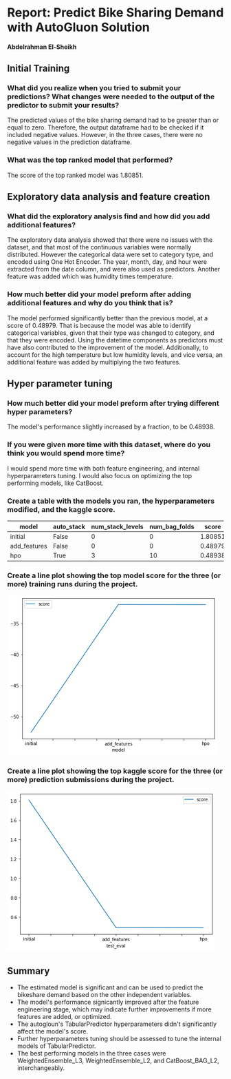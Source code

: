 # Report: Predict Bike Sharing Demand with AutoGluon Solution
#### Abdelrahman El-Sheikh

## Initial Training
### What did you realize when you tried to submit your predictions? What changes were needed to the output of the predictor to submit your results?
The predicted values of the bike sharing demand had to be greater than or equal to zero. Therefore, the output dataframe had to be checked if it included negative values. However, in the three cases, there were no negative values in the prediction dataframe.

### What was the top ranked model that performed?
The score of the top ranked model was 1.80851.

## Exploratory data analysis and feature creation
### What did the exploratory analysis find and how did you add additional features?
The exploratory data analysis showed that there were no issues with the dataset, and that most of the continuous variables were normally distributed. However the categorical data were set to category type, and encoded using One Hot Encoder. The year, month, day, and hour were extracted from the date column, and were also used as predictors. Another feature was added which was humidity times temperature. 

### How much better did your model preform after adding additional features and why do you think that is?
The model performed significantly better than the previous model, at a score of 0.48979. That is because the model was able to identify categorical variables, given that their type was changed to category, and that they were encoded. Using the datetime components as predictors must have also contributed to the improvement of the model. Additionally, to account for the high temperature but low humidity levels, and vice versa, an additional feature was added by multiplying the two features. 
## Hyper parameter tuning
### How much better did your model preform after trying different hyper parameters?
The model's performance slightly increased by a fraction, to be 0.48938.
### If you were given more time with this dataset, where do you think you would spend more time?
I would spend more time with both feature engineering, and internal hyperparameters tuning. I would also focus on optimizing the top performing models, like CatBoost.

### Create a table with the models you ran, the hyperparameters modified, and the kaggle score.
|model|auto_stack|num_stack_levels|num_bag_folds|score|
|--|--|--|--|--|
|initial|False|0|0|1.80851|
|add_features|False|0|0|0.48979|
|hpo|True|3|10|0.48938|

### Create a line plot showing the top model score for the three (or more) training runs during the project.


![model_train_score.png](img/model_train_score.png)

### Create a line plot showing the top kaggle score for the three (or more) prediction submissions during the project.


![model_test_score.png](img/model_test_score.png)

## Summary
- The estimated model is significant and can be used to predict the bikeshare demand based on the other independent variables.
- The model's performance signicantly improved after the feature engineering stage, which may indicate further improvements if more features are added, or optimized.
- The autogloun's TabularPredictor hyperparameters didn't significantly affect the model's score.
- Further hyperparameters tuning should be assessed to tune the internal models of TabularPredictor.
- The best performing models in the three cases were WeightedEnsemble_L3, WeightedEnsemble_L2, and CatBoost_BAG_L2, interchangeably.